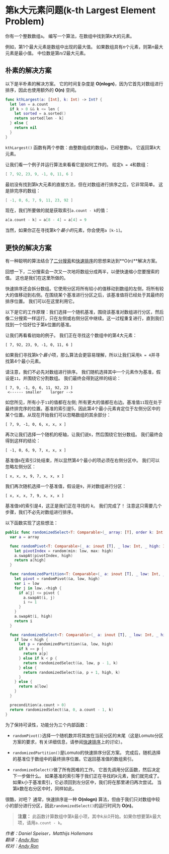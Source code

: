 # 第k大元素问题(k-th Largest Element Problem)

你有一个整数数组`a`。 编写一个算法，在数组中找到第*k*大的元素。

例如，第1个最大元素是数组中出现的最大值。 如果数组具有*n*个元素，则第*n*最大元素是最小值。 中位数是第*n/2*最大元素。

## 朴素的解决方案

以下是半朴素的解决方案。 它的时间复杂度是 **O(nlogn)**，因为它首先对数组进行排序，因此也使用额外的 **O(n)** 空间。

```swift
func kthLargest(a: [Int], k: Int) -> Int? {
  let len = a.count
  if k > 0 && k <= len {
    let sorted = a.sorted()
    return sorted[len - k]
  } else {
    return nil
  }
}
```

`kthLargest()` 函数有两个参数：由整数组成的数组`a`，已经整数`k`。 它返回第*k*大元素。

让我们看一个例子并运行算法来看看它是如何工作的。 给定`k = 4`和数组：

```swift
[ 7, 92, 23, 9, -1, 0, 11, 6 ]
```

最初没有找到第k大元素的直接方法，但在对数组进行排序之后，它非常简单。 这是排完序的数组：

```swift
[ -1, 0, 6, 7, 9, 11, 23, 92 ]
```

现在，我们所要做的就是获取索引`a.count - k`的值：

```swift
a[a.count - k] = a[8 - 4] = a[4] = 9
```

当然，如果你正在寻找第k个*最小的*元素，你会使用`a [k-1]`。

## 更快的解决方案

有一种聪明的算法结合了[二分搜索](../Binary%20Search/)和[快速排序](../Quicksort/)的思想来达到**O(n)**解决方案。

回想一下，二分搜索会一次又一次地将数组分成两半，以便快速缩小您要搜索的值。 这也是我们在这里所做的。

快速排序还会拆分数组。它使用分区将所有较小的值移动到数组的左侧，将所有较大的值移动到右侧。在围绕某个基准进行分区之后，该基准值将已经处于其最终的排序位置。 我们可以在这里利用它。

以下是它的工作原理：我们选择一个随机基准，围绕该基准对数组进行分区，然后像二分搜索一样运行，只在左侧或右侧分区中继续。这一过程重复进行，直到我们找到一个恰好位于第*k*位置的基准。

让我们再看看初始的例子。 我们正在寻找这个数组中的第4大元素：

	[ 7, 92, 23, 9, -1, 0, 11, 6 ]

如果我们寻找第k个*最小*项，那么算法会更容易理解，所以让我们采用`k = 4`并寻找第4个最小元素。

请注意，我们不必先对数组进行排序。 我们随机选择其中一个元素作为基准，假设是`11`，并围绕它分割数组。 我们最终会得到这样的结论：

	[ 7, 9, -1, 0, 6, 11, 92, 23 ]
	 <------ smaller    larger -->

如您所见，所有小于`11`的值都在左侧; 所有更大的值都在右边。基准值`11`现在处于最终排完序的位置。基准的索引是5，因此第4个最小元素肯定位于左侧分区中的某个位置。从现在开始我们可以忽略数组的其余部分：

	[ 7, 9, -1, 0, 6, x, x, x ]

再次让我们选择一个随机的枢轴，让我们说`6`，然后围绕它划分数组。 我们最终会得到这样的结论：

	[ -1, 0, 6, 9, 7, x, x, x ]

基准值`6`在索引2处结束，所以显然第4个最小的项必须在右侧分区中。 我们可以忽略左侧分区：

	[ x, x, x, 9, 7, x, x, x ]

我们再次随机选择一个基准值，假设是`9`，并对数组进行分区：

	[ x, x, x, 7, 9, x, x, x ]

基准值`9`的索引是4，这正是我们正在寻找的 *k*。 我们完成了！ 注意这只需要几个步骤，我们不必先对数组进行排序。

以下函数实现了这些想法：

```swift
public func randomizedSelect<T: Comparable>(_ array: [T], order k: Int) -> T {
  var a = array

  func randomPivot<T: Comparable>(_ a: inout [T], _ low: Int, _ high: Int) -> T {
    let pivotIndex = random(min: low, max: high)
    a.swapAt(pivotIndex, high)
    return a[high]
  }

  func randomizedPartition<T: Comparable>(_ a: inout [T], _ low: Int, _ high: Int) -> Int {
    let pivot = randomPivot(&a, low, high)
    var i = low
    for j in low..<high {
      if a[j] <= pivot {
        a.swapAt(i, j)
        i += 1
      }
    }
    a.swapAt(i, high)
    return i
  }

  func randomizedSelect<T: Comparable>(_ a: inout [T], _ low: Int, _ high: Int, _ k: Int) -> T {
    if low < high {
      let p = randomizedPartition(&a, low, high)
      if k == p {
        return a[p]
      } else if k < p {
        return randomizedSelect(&a, low, p - 1, k)
      } else {
        return randomizedSelect(&a, p + 1, high, k)
      }
    } else {
      return a[low]
    }
  }

  precondition(a.count > 0)
  return randomizedSelect(&a, 0, a.count - 1, k)
}
```

为了保持可读性，功能分为三个内部函数：

- `randomPivot()`选择一个随机数并将其放在当前分区的末尾（这是Lomuto分区方案的要求，有关详细信息，请参阅[快速排序](../Quicksort/)上的讨论）。

- `randomizedPartition()`是Lomuto的快速排序分区方案。 完成后，随机选择的基准位于数组中的最终排序位置。它返回基准值的数组索引。

- `randomizedSelect()`做了所有困难的工作。 它首先调用分区函数，然后决定下一步做什么。 如果基准的索引等于我们正在寻找的*k*元素，我们就完成了。 如果`k`小于基准索引，它必须回到左分区中，我们将在那里递归再次尝试。 当第*k*数在右分区中时，同样如此。

很酷，对吧？ 通常，快速排序是一种 **O(nlogn)** 算法，但由于我们只对数组中较小的部分进行分区，因此`randomizedSelect()`的运行时间为 **O(n)**。

> **注意：** 此函数计算数组中第*k*最小项，其中*k*从0开始。如果你想要第*k*最大项，请用`a.count - k`。


*作者：Daniel Speiser，Matthijs Hollemans*  
*翻译：[Andy Ron](https://github.com/andyRon)*  
*校对：[Andy Ron](https://github.com/andyRon)*  